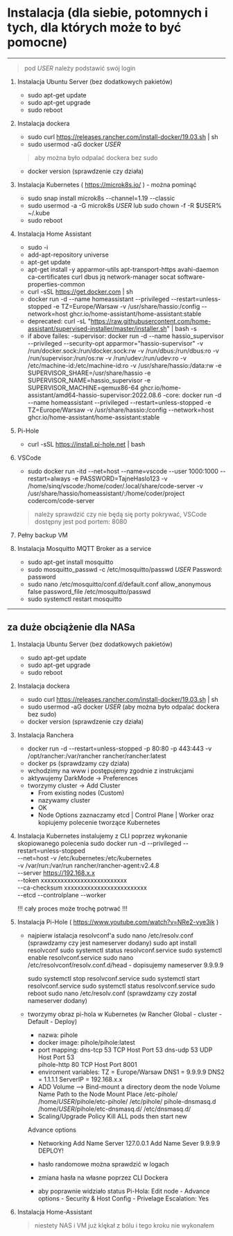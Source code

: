 
# Instalacja (dla siebie, potomnych i tych, dla których może to być pomocne)
-------------------------------
> pod $USER$ należy podstawić swój login

1. Instalacja Ubuntu Server (bez dodatkowych pakietów)
	- sudo apt-get update
	- sudo apt-get upgrade
	- sudo reboot

2. Instalacja dockera
	- sudo curl https://releases.rancher.com/install-docker/19.03.sh | sh
	- sudo usermod -aG docker $USER$ 
    > aby można było odpalać dockera bez sudo

	- docker version (sprawdzenie czy działa)

3. Instalacja Kubernetes ( https://microk8s.io/ )       - można pominąć
	- sudo snap install microk8s --channel=1.19 --classic
    - sudo usermod -a -G microk8s $USER$ 
                                        lub sudo chown -f -R $USER% ~/.kube
	- sudo reboot

4. Instalacja Home Assistant
	- sudo -i
	- add-apt-repository universe
	- apt-get update
	- apt-get install -y apparmor-utils apt-transport-https avahi-daemon ca-certificates curl dbus jq network-manager socat software-properties-common
	- curl -sSL https://get.docker.com | sh
	-  docker run -d   --name homeassistant   --privileged   --restart=unless-stopped   -e TZ=Europe/Warsaw   -v /usr/share/hassio:/config   --network=host   ghcr.io/home-assistant/home-assistant:stable
	- deprecated: curl -sL "https://raw.githubusercontent.com/home-assistant/supervised-installer/master/installer.sh" | bash -s
	- if above failes:
		-supervisor: 
		docker run -d        --name hassio_supervisor         --privileged --security-opt apparmor="hassio-supervisor"         -v /run/docker.sock:/run/docker.sock:rw         -v /run/dbus:/run/dbus:ro         -v /run/supervisor:/run/os:rw         -v /run/udev:/run/udev:ro         -v /etc/machine-id:/etc/machine-id:ro         -v /usr/share/hassio:/data:rw         -e SUPERVISOR_SHARE=/usr/share/hassio          -e SUPERVISOR_NAME=hassio_supervisor         -e SUPERVISOR_MACHINE=qemux86-64         ghcr.io/home-assistant/amd64-hassio-supervisor:2022.08.6
		-core:
		docker run -d   --name homeassistant   --privileged   --restart=unless-stopped   -e TZ=Europe/Warsaw   -v /usr/share/hassio:/config   --network=host   ghcr.io/home-assistant/home-assistant:stable


5. Pi-Hole
	- curl -sSL https://install.pi-hole.net | bash

6. VSCode
	- sudo docker run -itd --net=host --name=vscode --user 1000:1000 --restart=always -e PASSWORD=TajneHaslo123 -v /home/sinq/vscode:/home/coder/.local/share/code-server -v /usr/share/hassio/homeassistant/:/home/coder/project codercom/code-server

    > należy sprawdzić czy nie będą się porty pokrywać, VSCode dostępny jest pod portem: 8080

7. Pełny backup VM

8. Instalacja Mosquitto MQTT Broker as a service
	- sudo apt-get install mosquitto
	- sudo mosquitto_passwd -c /etc/mosquitto/passwd $USER$
	  Password: password
	- sudo nano /etc/mosquitto/conf.d/default.conf
		allow_anonymous false
		password_file /etc/mosquitto/passwd
	- sudo systemctl restart mosquitto

-------------------------------
## za duże obciążenie dla NASa

1. Instalacja Ubuntu Server (bez dodatkowych pakietów)
	- sudo apt-get update
	- sudo apt-get upgrade
	- sudo reboot

2. Instalacja dockera
	- sudo curl https://releases.rancher.com/install-docker/19.03.sh | sh
	- sudo usermod -aG docker $USER$ (aby można było odpalać dockera bez sudo)
	- docker version (sprawdzenie czy działa)

3. Instalacja Ranchera
	- docker run -d --restart=unless-stopped -p 80:80 -p 443:443 -v /opt/rancher:/var/rancher rancher/rancher:latest
	- docker ps (sprawdzamy czy działa)
	- wchodzimy na www <IP serwera> i postępujemy zgodnie z instrukcjami
	- aktywujemy DarkMode -> Preferences
	- tworzymy cluster -> Add Cluster
		- From existing nodes (Custom)
		- nazywamy cluster
		- OK
		- Node Options zaznaczamy etcd | Control Plane | Worker oraz kopiujemy polecenie tworzące Kubernetes

4. Instalacja Kubernetes
	instalujemy z CLI poprzez wykonanie skopiowanego polecenia
		sudo docker run -d --privileged --restart=unless-stopped \
		--net=host -v /etc/kubernetes:/etc/kubernetes \
		-v /var/run:/var/run rancher/rancher-agent:v2.4.8 \
		--server https://192.168.x.x \
		--token xxxxxxxxxxxxxxxxxxxxxxxxxx \
		--ca-checksum xxxxxxxxxxxxxxxxxxxxxxxxx \
		--etcd --controlplane --worker

	!!! cały proces może trochę potrwać !!!

5. Instalacja Pi-Hole ( https://www.youtube.com/watch?v=NRe2-vye3ik )
	- najpierw istalacja resolvconf'a
		sudo nano /etc/resolv.conf (sprawdzamy czy jest nameserver dodany)
   		sudo apt install resolvconf
		sudo systemctl status resolvconf.service
		sudo systemctl enable resolvconf.service
		sudo nano /etc/resolvconf/resolv.conf.d/head
			- dopisujemy nameserver 9.9.9.9

		sudo systemctl stop resolvconf.service
		sudo systemctl start resolvconf.service
		sudo systemctl status resolvconf.service
		sudo reboot
		sudo nano /etc/resolv.conf (sprawdzamy czy został nameserver dodany)

	- tworzymy obraz pi-hola w Kubernetes (w Rancher Global - cluster - Default - Deploy)
		- nazwa: pihole
		- docker image: pihole/pihole:latest
		- port mapping:
			dns-tcp		53	TCP	Host Port 	53
			dns-udp		53	UDP	Host Port 	53		
			pihole-http	80	TCP	Host Port 	8001
		- enviroment variables: 
			TZ = Europe/Warsaw
			DNS1 = 9.9.9.9
			DNS2 = 1.1.1.1
			ServerIP = 192.168.x.x
		- ADD Volume --> Bind-mount a directory deom the node
			Volume Name		Path to the Node			Mount Place
			/etc-pihole/ 		/home/$USER$/pihole/etc-pihole/		/etc/pihole/
			pihole-dnsmasq.d 	/home/$USER$/pihole/etc-dnsmasq.d/	/etc/dnsmasq.d/
		- Scaling/Upgrade Policy
			Kill ALL pods then start new
		
		Advance options
		- Networking
			Add Name Server		127.0.0.1
			Add Name Sever		9.9.9.9
		DEPLOY!

		- hasło randomowe można sprawdzić w logach
		- zmiana hasła na własne poprzez CLI Dockera
		- aby poprawnie widziało status Pi-Hola:
			Edit node
				- Advance options
					- Security & Host Config
						- Privelage Escalation: Yes

6. Instalacja Home-Assistant
    > niestety NAS i VM już klękał z bólu i tego kroku nie wykonałem


